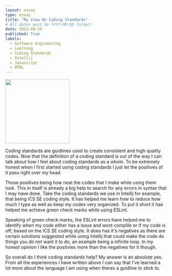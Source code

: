 ```yaml
---
layout: essay
type: essay
title: "My View On Coding Standards"
# All dates must be YYYY-MM-DD format!
date: 2023-09-20
published: True
labels:
  - Software Engineering
  - Learning
  - Coding Standards
  - Intellij
  - Javascript
  - HTML
---
```


<img width="200px" class="rounded float-start pe-4" src="..img/istockphoto-1302931657-612x612.jpg">

Coding standards are guidlines used to create consistent and high quality codes. 
Now that the definition of a coding standard is out of the way I can talk about 
how I feel about coding standards as a whole. To be extremely honest when I first
started using coding standards I just let the positives of it pass right over my
head. 

Those positives being how neat the codes that I make while using them look. This 
in itself is already a big help to search for any errors in syntax that I may have 
done. Take the coding standards we use in Intellij for example, that being ICS SE 
coding style. It has helped me learn how to reduce how much I type as well as keep 
my codes very organized. To put it short it has helped me achieve green check marks
while using ESLint.

Speaking of green check marks, the ESLint errors have helped me to identify when my 
code either has a issue and wont complile or if my code is off; based on the ICS SE 
coding style. It does has it's negatives as there are certain solutions suggested 
while using Intellij that could make the code do things you do not want it to do, 
an example being a infinite loop. In my honest opinion I like the positvies more than
the negatives for it though.

So overall do I think coding standards help? My answer is an absolute yes. From all the
experiences I have written above I can say that I've learned a lot more about the 
language I am using when theres a guidline to stick to. 
